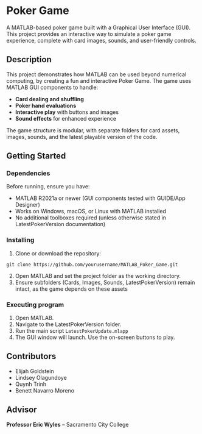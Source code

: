 # Poker Game

A MATLAB-based poker game built with a Graphical User Interface (GUI). This project provides an interactive way to simulate a poker game experience, complete with card images, sounds, and user-friendly controls.


## Description

This project demonstrates how MATLAB can be used beyond numerical computing, by creating a fun and interactive Poker Game.
The game uses MATLAB GUI components to handle:

- **Card dealing and shuffling**
- **Poker hand evaluations**
- **Interactive play** with buttons and images
- **Sound effects** for enhanced experience

The game structure is modular, with separate folders for card assets, images, sounds, and the latest playable version of the code.


## Getting Started

### Dependencies

Before running, ensure you have:

- MATLAB R2021a or newer (GUI components tested with GUIDE/App Designer)
- Works on Windows, macOS, or Linux with MATLAB installed
- No additional toolboxes required (unless otherwise stated in LatestPokerVersion documentation)

### Installing

1. Clone or download the repository:

```
git clone https://github.com/yourusername/MATLAB_Poker_Game.git
```
2. Open MATLAB and set the project folder as the working directory.
3. Ensure subfolders (Cards, Images, Sounds, LatestPokerVersion) remain intact, as the game depends on these assets

### Executing program

1. Open MATLAB.
2. Navigate to the LatestPokerVersion folder.
3. Run the main script ```LatestPokerUpdate.mlapp```
4. The GUI window will launch. Use the on-screen buttons to play.

## Contributors

- Elijah Goldstein
- Lindsey Olagundoye
- Quynh Trinh
- Benett Navarro Moreno


## Advisor

**Professor Eric Wyles** – Sacramento City College  
